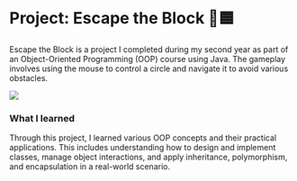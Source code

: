 # Project: Escape the Block 🔴🟦

Escape the Block is a project I completed during my second year as part of an Object-Oriented Programming (OOP) course using Java. The gameplay involves using the mouse to control a circle and navigate it to avoid various obstacles.

![](https://media.giphy.com/media/v1.Y2lkPTc5MGI3NjExN2FpZ3cxdHVwMDM4bTJkazUyM2pyODd3ZXloYWgxamo0NHZ4ZmlidyZlcD12MV9pbnRlcm5hbF9naWZfYnlfaWQmY3Q9Zw/eOTKqJsW0n7HUNZqKb/giphy.gif)

### What I learned
Through this project, I learned various OOP concepts and their practical applications. This includes understanding how to design and implement classes, manage object interactions, and apply inheritance, polymorphism, and encapsulation in a real-world scenario.
